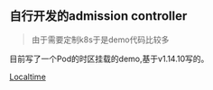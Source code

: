 ## 自行开发的admission controller

> 由于需要定制k8s于是demo代码比较多

目前写了一个Pod的时区挂载的demo,基于v1.14.10写的。

[Localtime](https://github.com/cuisongliu/kubernetes/tree/v1.14.10-admission-localtime)
